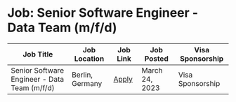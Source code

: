 # Job: Senior Software Engineer - Data Team (m/f/d)

| Job Title | Job Location | Job Link | Job Posted | Visa Sponsorship |
| --- | --- | --- | --- | --- |
| Senior Software Engineer - Data Team (m/f/d) | Berlin, Germany | [Apply](https://join.com/companies/friday/7494730-senior-software-engineer-data-team-m-f-d) | March 24, 2023 | Visa Sponsorship |
